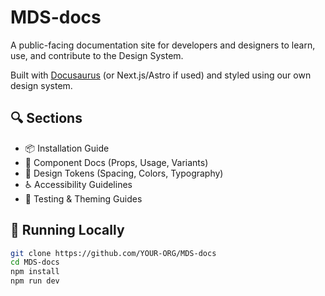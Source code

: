# MDS-docs


A public-facing documentation site for developers and designers to learn, use, and contribute to the Design System.

Built with [Docusaurus](https://docusaurus.io/) (or Next.js/Astro if used) and styled using our own design system.

## 🔍 Sections

- 📦 Installation Guide
- 🧩 Component Docs (Props, Usage, Variants)
- 🎨 Design Tokens (Spacing, Colors, Typography)
- ♿️ Accessibility Guidelines
- 🧪 Testing & Theming Guides

## 🚀 Running Locally

```bash
git clone https://github.com/YOUR-ORG/MDS-docs
cd MDS-docs
npm install
npm run dev
